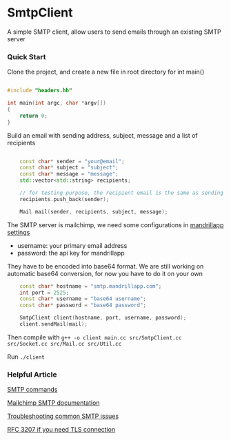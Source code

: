 # SmtpClient
A simple SMTP client, allow users to send emails through an existing SMTP server

### Quick Start
Clone the project, and create a new file in root directory for int main() 

```c++

#include "headers.hh"

int main(int argc, char *argv[])
{
    return 0;
}
```

Build an email with sending address, subject, message and a list of recipients

```c++

    const char* sender = "your@email";
    const char* subject = "subject";
    const char* message = "message";
    std::vector<std::string> recipients;

    // for testing purpose, the recipient email is the same as sending email
    recipients.push_back(sender);

    Mail mail(sender, recipients, subject, message);

```

The SMTP server is mailchimp, we need some configurations in [mandrillapp settings](mandrillapp.com)

- username: your primary email address 
- password: the api key for mandrillapp

They have to be encoded into base64 format. We are still working on automatic base64 conversion, 
for now you have to do it on your own

```c++
    const char* hostname = "smtp.mandrillapp.com";
    int port = 2525;
    const char* username = "base64 username";
    const char* password = "base64 password";

    SmtpClient client(hostname, port, username, password);
    client.sendMail(mail);

```

Then compile with ```g++ -o client main.cc src/SmtpClient.cc src/Socket.cc src/Mail.cc src/Util.cc```

Run ```./client```

### Helpful Article
[SMTP commands](https://mailtrap.io/blog/smtp-commands-and-responses)

[Mailchimp SMTP documentation](https://mailchimp.com/developer/transactional/docs/smtp-integration/#send-via-smtp-with-your-programming-language-of-choice)

[Troubleshooting common SMTP issues](https://www.juniper.net/documentation/en_US/cso5.0/topics/task/troubleshooting/troubleshooting-smtp-issues.html)

[RFC 3207 if you need TLS connection](https://www.rfc-editor.org/rfc/rfc3207)
